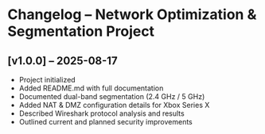 # Changelog – Network Optimization & Segmentation Project

## [v1.0.0] – 2025-08-17
- Project initialized
- Added README.md with full documentation
- Documented dual-band segmentation (2.4 GHz / 5 GHz)
- Added NAT & DMZ configuration details for Xbox Series X
- Described Wireshark protocol analysis and results
- Outlined current and planned security improvements
